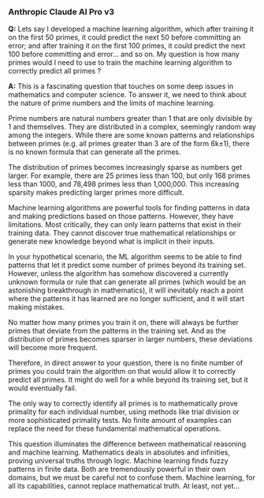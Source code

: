 ### Anthropic Claude AI Pro v3

**Q:** Lets say I developed a machine learning algorithm, which after training it on the first 50 primes, it could predict the next 50 before committing an error; and after training it on the first 100 primes, it could predict the next 100 before committing and error... and so on. My question is how many primes would I need to use to train the machine learning algorithm to correctly predict all primes ?

**A:** This is a fascinating question that touches on some deep issues in mathematics and computer science. To answer it, we need to think about the nature of prime numbers and the limits of machine learning.

Prime numbers are natural numbers greater than 1 that are only divisible by 1 and themselves. They are distributed in a complex, seemingly random way among the integers. While there are some known patterns and relationships between primes (e.g. all primes greater than 3 are of the form 6k±1), there is no known formula that can generate all the primes.

The distribution of primes becomes increasingly sparse as numbers get larger. For example, there are 25 primes less than 100, but only 168 primes less than 1000, and 78,498 primes less than 1,000,000. This increasing sparsity makes predicting larger primes more difficult.

Machine learning algorithms are powerful tools for finding patterns in data and making predictions based on those patterns. However, they have limitations. Most critically, they can only learn patterns that exist in their training data. They cannot discover true mathematical relationships or generate new knowledge beyond what is implicit in their inputs.

In your hypothetical scenario, the ML algorithm seems to be able to find patterns that let it predict some number of primes beyond its training set. However, unless the algorithm has somehow discovered a currently unknown formula or rule that can generate all primes (which would be an astonishing breakthrough in mathematics), it will inevitably reach a point where the patterns it has learned are no longer sufficient, and it will start making mistakes.

No matter how many primes you train it on, there will always be further primes that deviate from the patterns in the training set. And as the distribution of primes becomes sparser in larger numbers, these deviations will become more frequent.

Therefore, in direct answer to your question, there is no finite number of primes you could train the algorithm on that would allow it to correctly predict all primes. It might do well for a while beyond its training set, but it would eventually fail.

The only way to correctly identify all primes is to mathematically prove primality for each individual number, using methods like trial division or more sophisticated primality tests. No finite amount of examples can replace the need for these fundamental mathematical operations.

This question illuminates the difference between mathematical reasoning and machine learning. Mathematics deals in absolutes and infinities, proving universal truths through logic. Machine learning finds fuzzy patterns in finite data. Both are tremendously powerful in their own domains, but we must be careful not to confuse them. Machine learning, for all its capabilities, cannot replace mathematical truth. At least, not yet...
